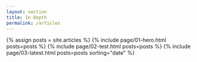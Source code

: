 ```yaml
---
layout: section
title: In Depth
permalink: /articles
---
```

{% assign posts = site.articles %}
{% include page/01-hero.html posts=posts %}
{% include page/02-test.html posts=posts %}
{% include page/03-latest.html posts=posts sorting="date" %}
